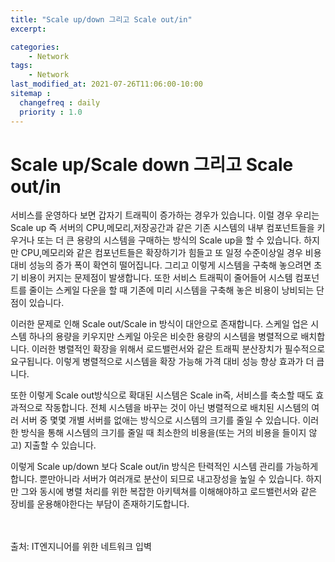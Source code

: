 ```yaml
---
title: "Scale up/down 그리고 Scale out/in"
excerpt: 

categories:
    - Network
tags:
    - Network
last_modified_at: 2021-07-26T11:06:00-10:00
sitemap :
  changefreq : daily
  priority : 1.0
--- 
```


# Scale up/Scale down 그리고 Scale out/in

서비스를 운영하다 보면 갑자기 트래픽이 증가하는 경우가 있습니다. 이럴 경우 우리는 Scale up 즉 서버의 CPU,메모리,저장공간과 같은 기존 시스템의 내부 컴포넌트들을 키우거나 또는 더 큰 용량의 시스템을 구매하는 방식의 Scale up을 할 수 있습니다. 하지만 CPU,메모리와 같은 컴포넌트들은 확장하기가 힘들고 또 일정 수준이상일 경우 비용 대비 성능의 증가 폭이 확연히 떨어집니다. 그리고 이렇게 시스템을 구축해 놓으려면 초기 비용이 커지는 문제점이 발생합니다. 또한 서비스 트래픽이 줄어들어 시스템 컴포넌트를 줄이는 스케일 다운을 할 때 기존에 미리 시스템을 구축해 놓은 비용이 낭비되는 단점이 있습니다.

이러한 문제로 인해 Scale out/Scale in 방식이 대안으로 존재합니다. 스케일 업은 시스템 하나의 용량을 키우지만 스케일 아웃은 비슷한 용량의 시스템을 병렬적으로 배치합니다. 이러한 병렬적인 확장을 위해서 로드밸런서와 같은 트래픽 분산장치가 필수적으로 요구됩니다. 이렇게 병렬적으로 시스템을 확장 가능해 가격 대비 성능 향상 효과가 더 큽니다. 

또한 이렇게 Scale out방식으로 확대된 시스템은 Scale in즉, 서비스를 축소할 때도 효과적으로 작동합니다. 전체 시스템을 바꾸는 것이 아닌 병렬적으로 배치된 시스템의 여러 서버 중 몇몇 개별 서버를 없애는 방식으로 시스템의 크기를 줄일 수 있습니다. 이러한 방식을 통해 시스템의 크기를 줄일 때 최소한의 비용을(또는 거의 비용을 들이지 않고) 지출할 수 있습니다.

이렇게 Scale up/down 보다 Scale out/in 방식은 탄력적인 시스템 관리를 가능하게 합니다. 뿐만아니라 서버가 여러개로 분산이 되므로 내고장성을 높일 수 있습니다. 하지만 그와 동시에 병렬 처리를 위한 복잡한 아키텍쳐를 이해해야하고 로드밸런서와 같은 장비를 운용해야한다는 부담이 존재하기도합니다.


<br>
<br>
출처: IT엔지니어를 위한 네트워크 입벽